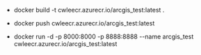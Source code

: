 - docker build -t cwleecr.azurecr.io/arcgis_test:latest .

- docker push cwleecr.azurecr.io/arcgis_test:latest

- docker run -d -p 8000:8000 -p 8888:8888 --name arcgis_test cwleecr.azurecr.io/arcgis_test:latest

